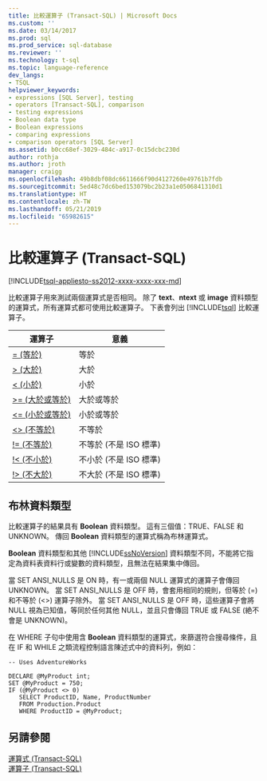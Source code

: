 ```yaml
---
title: 比較運算子 (Transact-SQL) | Microsoft Docs
ms.custom: ''
ms.date: 03/14/2017
ms.prod: sql
ms.prod_service: sql-database
ms.reviewer: ''
ms.technology: t-sql
ms.topic: language-reference
dev_langs:
- TSQL
helpviewer_keywords:
- expressions [SQL Server], testing
- operators [Transact-SQL], comparison
- testing expressions
- Boolean data type
- Boolean expressions
- comparing expressions
- comparison operators [SQL Server]
ms.assetid: b0cc68ef-3029-484c-a917-0c15dcbc230d
author: rothja
ms.author: jroth
manager: craigg
ms.openlocfilehash: 49b8dbf08dc6611666f90d4127260e49761b7fdb
ms.sourcegitcommit: 5ed48c7dc6bed153079bc2b23a1e0506841310d1
ms.translationtype: HT
ms.contentlocale: zh-TW
ms.lasthandoff: 05/21/2019
ms.locfileid: "65982615"
---
```

# <a name="comparison-operators-transact-sql"></a>比較運算子 (Transact-SQL)
[!INCLUDE[tsql-appliesto-ss2012-xxxx-xxxx-xxx-md](../../includes/tsql-appliesto-ss2012-xxxx-xxxx-xxx-md.md)]

  比較運算子用來測試兩個運算式是否相同。 除了 **text**、**ntext** 或 **image** 資料類型的運算式，所有運算式都可使用比較運算子。 下表會列出 [!INCLUDE[tsql](../../includes/tsql-md.md)] 比較運算子。  
  
|運算子|意義|  
|--------------|-------------|  
|[= (等於)](../../t-sql/language-elements/equals-transact-sql.md)|等於|  
|[> (大於)](../../t-sql/language-elements/greater-than-transact-sql.md)|大於|  
|[< (小於)](../../t-sql/language-elements/less-than-transact-sql.md)|小於|  
|[>= (大於或等於)](../../t-sql/language-elements/greater-than-or-equal-to-transact-sql.md)|大於或等於|  
|[<= (小於或等於)](../../t-sql/language-elements/less-than-or-equal-to-transact-sql.md)|小於或等於|  
|[<> (不等於)](../../t-sql/language-elements/not-equal-to-transact-sql-traditional.md)|不等於|  
|[\!= (不等於)](../../t-sql/language-elements/not-equal-to-transact-sql-exclamation.md)|不等於 (不是 ISO 標準)|  
|[\!< (不小於)](../../t-sql/language-elements/not-less-than-transact-sql.md)|不小於 (不是 ISO 標準)|  
|[\!> (不大於)](../../t-sql/language-elements/not-greater-than-transact-sql.md)|不大於 (不是 ISO 標準)|  
  
## <a name="boolean-data-type"></a>布林資料類型  
 比較運算子的結果具有 **Boolean** 資料類型。 這有三個值：TRUE、FALSE 和 UNKNOWN。 傳回 **Boolean** 資料類型的運算式稱為布林運算式。  
  
 **Boolean** 資料類型和其他 [!INCLUDE[ssNoVersion](../../includes/ssnoversion-md.md)] 資料類型不同，不能將它指定為資料表資料行或變數的資料類型，且無法在結果集中傳回。  
  
 當 SET ANSI_NULLS 是 ON 時，有一或兩個 NULL 運算式的運算子會傳回 UNKNOWN。 當 SET ANSI_NULLS 是 OFF 時，會套用相同的規則，但等於 (=) 和不等於 (<>) 運算子除外。 當 SET ANSI_NULLS 是 OFF 時，這些運算子會將 NULL 視為已知值，等同於任何其他 NULL，並且只會傳回 TRUE 或 FALSE (絶不會是 UNKNOWN)。  
  
 在 WHERE 子句中使用含 **Boolean** 資料類型的運算式，來篩選符合搜尋條件，且在 IF 和 WHILE 之類流程控制語言陳述式中的資料列，例如：  
  
```  
-- Uses AdventureWorks  
  
DECLARE @MyProduct int;  
SET @MyProduct = 750;  
IF (@MyProduct <> 0)  
   SELECT ProductID, Name, ProductNumber  
   FROM Production.Product  
   WHERE ProductID = @MyProduct;  
```  
  
## <a name="see-also"></a>另請參閱  
 [運算式 &#40;Transact-SQL&#41;](../../t-sql/language-elements/expressions-transact-sql.md)  
 [運算子 &#40;Transact-SQL&#41;](../../t-sql/language-elements/operators-transact-sql.md)  
  
  
